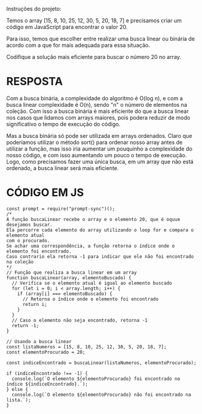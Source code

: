 Instruções do projeto:

Temos o array [15, 8, 10, 25, 12, 30, 5, 20, 18, 7] e precisamos criar um código em JavaScript para encontrar o valor 20.

Para isso, temos que escolher entre realizar uma busca linear ou binária de acordo com a que for mais adequada para essa situação.

Codifique a solução mais eficiente para buscar o número 20 no array.

# RESPOSTA

Com a busca binária, a complexidade do algoritmo é O(log n), e com a busca linear complexidade é O(n), sendo "n" o número de elementos na coleção. Com isso a busca binária é mais eficiente do que a busca linear nos casos que lidamos com arrays maiores, pois podera reduzir de modo significativo o tempo de execução do código.

Mas a busca binária só pode ser utilizada em arrays ordenados. Claro que poderíamos utilizar o método sort() para ordenar nosso array antes de utilizar a função, mas isso iria aumentar um pouquinho a complexidade do nosso código, e com isso aumentando um pouco o tempo de execução. Logo, como precisamos fazer uma única busca, em um array que não está ordenado, a busca linear será mais eficiente.


# CÓDIGO EM JS

```JS
const prompt = require("prompt-sync")();
/* 
A função buscaLinear recebe o array e o elemento 20, que é oquue desejamos buscar.
Ela percorre cada elemento do array utilizando o loop for e compara o elemento atual 
com o procurado.
Se achar uma correspondência, a função retorna o índice onde o elemento foi encontrado. 
Caso contrario ela retorna -1 para indicar que ele não foi encontrado na coleção  
*/
// Função que realiza a busca linear em um array
function buscaLinear(array, elementoBuscado) {
  // Verifica se o elemento atual é igual ao elemento buscado
  for (let i = 0; i < array.length; i++) {
    if (array[i] === elementoBuscado) {
      // Retorna o índice onde o elemento foi encontrado
      return i; 
    }
  }
  // Caso o elemento não seja encontrado, retorna -1
  return -1; 
}

// Usando a busca linear
const listaNumeros = [15, 8, 10, 25, 12, 30, 5, 20, 18, 7];
const elementoProcurado = 20;

const indiceEncontrado = buscaLinear(listaNumeros, elementoProcurado);

if (indiceEncontrado !== -1) {
  console.log(`O elemento ${elementoProcurado} foi encontrado no índice ${indiceEncontrado}.`);
} else {
  console.log(`O elemento ${elementoProcurado} não foi encontrado na lista.`);
}
```
